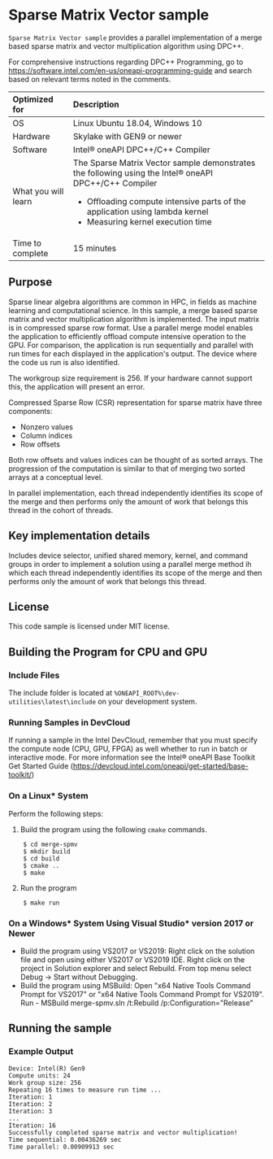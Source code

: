 # Sparse Matrix Vector sample
`Sparse Matrix Vector sample` provides a parallel implementation of a merge based sparse matrix and vector multiplication algorithm using DPC++. 

For comprehensive instructions regarding DPC++ Programming, go to https://software.intel.com/en-us/oneapi-programming-guide and search based on relevant terms noted in the comments.

| Optimized for                     | Description
|:---                               |:---
| OS                                | Linux Ubuntu 18.04, Windows 10
| Hardware                          | Skylake with GEN9 or newer
| Software                          | Intel&reg; oneAPI DPC++/C++ Compiler
| What you will learn               | The Sparse Matrix Vector sample demonstrates the following using the Intel&reg; oneAPI DPC++/C++ Compiler <ul><li>Offloading compute intensive parts of the application using lambda kernel</li><li>Measuring kernel execution time</li></ul>
| Time to complete                  | 15 minutes


## Purpose
Sparse linear algebra algorithms are common in HPC, in fields as machine learning and computational science. In this sample, a merge based sparse matrix and vector multiplication algorithm is implemented. The input matrix is in compressed sparse row format. Use a parallel merge model enables the application to efficiently offload compute intensive operation to the GPU. For comparison, the application is run sequentially and parallel with run times for each displayed in the application's output. The device where the code us run is also identified.

The workgroup size requirement is 256.  If your hardware cannot support this, the application will present an error.

Compressed Sparse Row (CSR) representation for sparse matrix have three components:
<ul>
<li>Nonzero values</li>
<li>Column indices</li>
<li>Row offsets</li>
</ul>

Both row offsets and values indices can be thought of as sorted arrays. The progression of the computation is similar to that of merging two sorted arrays at a conceptual level.

In parallel implementation, each thread independently identifies its scope of the merge and then performs only the amount of work that belongs this thread in the cohort of threads.

## Key implementation details
Includes device selector, unified shared memory, kernel, and command groups in order to implement a solution using a parallel merge method ih which each thread independently identifies its scope of the merge and then performs only the amount of work that belongs this thread. 


## License  
This code sample is licensed under MIT license. 

## Building the Program for CPU and GPU

### Include Files
The include folder is located at `%ONEAPI_ROOT%\dev-utilities\latest\include` on your development system.


### Running Samples in DevCloud
If running a sample in the Intel DevCloud, remember that you must specify the compute node (CPU, GPU, FPGA) as well whether to run in batch or interactive mode. For more information see the Intel&reg; oneAPI Base Toolkit Get Started Guide (https://devcloud.intel.com/oneapi/get-started/base-toolkit/)

### On a Linux* System

Perform the following steps:

1.  Build the program using the following `cmake` commands.
```
    $ cd merge-spmv
    $ mkdir build
    $ cd build
    $ cmake ..
    $ make
```

2.  Run the program 
```
    $ make run

```

### On a Windows* System Using Visual Studio* version 2017 or Newer

* Build the program using VS2017 or VS2019: Right click on the solution file and open using either VS2017 or VS2019 IDE. Right click on the project in Solution explorer and select Rebuild. From top menu select Debug -> Start without Debugging.
* Build the program using MSBuild: Open "x64 Native Tools Command Prompt for VS2017" or "x64 Native Tools Command Prompt for VS2019". Run - MSBuild merge-spmv.sln /t:Rebuild /p:Configuration="Release"


## Running the sample

### Example Output
```
Device: Intel(R) Gen9
Compute units: 24
Work group size: 256
Repeating 16 times to measure run time ...
Iteration: 1
Iteration: 2
Iteration: 3
...
Iteration: 16
Successfully completed sparse matrix and vector multiplication!
Time sequential: 0.00436269 sec
Time parallel: 0.00909913 sec

```
